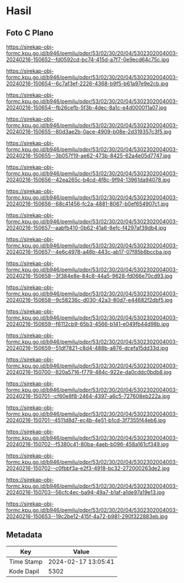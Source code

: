 # Hasil

## Foto C Plano

https://sirekap-obj-formc.kpu.go.id/b946/pemilu/pdpr/53/02/30/20/04/5302302004003-20240216-150652--fd0592cd-bc74-415d-a7f7-0e9ecd64c75c.jpg

https://sirekap-obj-formc.kpu.go.id/b946/pemilu/pdpr/53/02/30/20/04/5302302004003-20240216-150654--6c7af3ef-2226-4368-b9f5-b61a97e9e2cb.jpg

https://sirekap-obj-formc.kpu.go.id/b946/pemilu/pdpr/53/02/30/20/04/5302302004003-20240216-150654--fb26cefb-5f3b-4dec-8a1c-e4d000011a07.jpg

https://sirekap-obj-formc.kpu.go.id/b946/pemilu/pdpr/53/02/30/20/04/5302302004003-20240216-150655--80d3ae2b-0ace-4909-b08e-2d319357c3f5.jpg

https://sirekap-obj-formc.kpu.go.id/b946/pemilu/pdpr/53/02/30/20/04/5302302004003-20240216-150655--3b057f19-ae62-473b-8425-62a4e05d7747.jpg

https://sirekap-obj-formc.kpu.go.id/b946/pemilu/pdpr/53/02/30/20/04/5302302004003-20240216-150656--42ea265c-b4cd-4f8c-9f94-13961da94078.jpg

https://sirekap-obj-formc.kpu.go.id/b946/pemilu/pdpr/53/02/30/20/04/5302302004003-20240216-150656--68c41456-fc2a-4881-8067-b0ef654907c1.jpg

https://sirekap-obj-formc.kpu.go.id/b946/pemilu/pdpr/53/02/30/20/04/5302302004003-20240216-150657--aabfb410-0b62-41a6-8efc-f4297af39db4.jpg

https://sirekap-obj-formc.kpu.go.id/b946/pemilu/pdpr/53/02/30/20/04/5302302004003-20240216-150657--4e6c4978-a48b-443c-ab17-07f85b6bccba.jpg

https://sirekap-obj-formc.kpu.go.id/b946/pemilu/pdpr/53/02/30/20/04/5302302004003-20240216-150658--3f384e8e-84c8-44a5-9628-fd066e70cd93.jpg

https://sirekap-obj-formc.kpu.go.id/b946/pemilu/pdpr/53/02/30/20/04/5302302004003-20240216-150658--9c58236c-d030-42a3-80d7-e44682f2dbf5.jpg

https://sirekap-obj-formc.kpu.go.id/b946/pemilu/pdpr/53/02/30/20/04/5302302004003-20240216-150659--f6112cb9-65b3-4566-b141-e049fb44d98b.jpg

https://sirekap-obj-formc.kpu.go.id/b946/pemilu/pdpr/53/02/30/20/04/5302302004003-20240216-150659--51df7821-c8d4-488b-a876-dcefa15dd33d.jpg

https://sirekap-obj-formc.kpu.go.id/b946/pemilu/pdpr/53/02/30/20/04/5302302004003-20240216-150700--820a5716-f779-484c-922e-da0cddc0bdb8.jpg

https://sirekap-obj-formc.kpu.go.id/b946/pemilu/pdpr/53/02/30/20/04/5302302004003-20240216-150701--cf60e8f8-2464-4397-a6c5-727608eb222a.jpg

https://sirekap-obj-formc.kpu.go.id/b946/pemilu/pdpr/53/02/30/20/04/5302302004003-20240216-150701--4511d8d7-ec4b-4e51-b1cd-3f7355f44eb6.jpg

https://sirekap-obj-formc.kpu.go.id/b946/pemilu/pdpr/53/02/30/20/04/5302302004003-20240216-150702--f5380c41-80ba-4aeb-b096-458a161cf349.jpg

https://sirekap-obj-formc.kpu.go.id/b946/pemilu/pdpr/53/02/30/20/04/5302302004003-20240216-150702--c0fbbf3a-e2f3-4918-bc32-272000263de2.jpg

https://sirekap-obj-formc.kpu.go.id/b946/pemilu/pdpr/53/02/30/20/04/5302302004003-20240216-150703--56cfc4ec-ba94-49a7-b1af-a1de97a19e13.jpg

https://sirekap-obj-formc.kpu.go.id/b946/pemilu/pdpr/53/02/30/20/04/5302302004003-20240216-150653--19c2be12-415f-4a72-b981-290f322883eb.jpg


## Metadata

| Key        | Value               |
| ---------- | ------------------- |
| Time Stamp | 2024-02-17 13:05:41 |
| Kode Dapil | 5302                |



